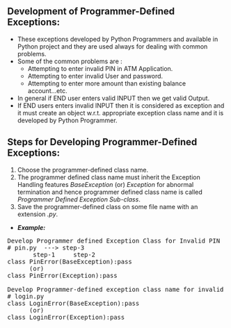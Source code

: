 ## Development of Programmer-Defined Exceptions:
- These exceptions developed by Python Programmers and available in Python project and they are used always for dealing with common problems.
- Some of the common problems are :
    - Attempting to enter invalid PIN in ATM Application.
    - Attempting to enter invalid User and password.
    - Attempting to enter more amount than existing balance account...etc.
- In general if END user enters valid INPUT then we get valid Output.
- If END users enters invalid INPUT then it is considered as exception and it must create an object w.r.t. appropriate exception class name and it is developed by Python Programmer.

## Steps for Developing Programmer-Defined Exceptions:
1. Choose the programmer-defined class name.
2. The programmer defined class name must inherit the Exception Handling features _BaseException_ (or) _Exception_ for abnormal termination and hence programmer defined class name is called _Programmer Defined Exception Sub-class_.
3. Save the programmer-defined class on some file name with an extension _.py_.
- ***Example:***
<pre>
Develop Programmer defined Exception Class for Invalid PIN
# pin.py  ---> step-3
       step-1     step-2
class PinError(BaseException):pass
      (or)
class PinError(Exception):pass

Develop Programmer-defined exception class name for invalid user and password.
# login.py
class LoginError(BaseException):pass
      (or)
class LoginError(Exception):pass</pre>
